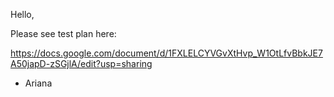 Hello,

Please see test plan here:

https://docs.google.com/document/d/1FXLELCYVGvXtHvp_W1OtLfvBbkJE7A50japD-zSGjlA/edit?usp=sharing

- Ariana
